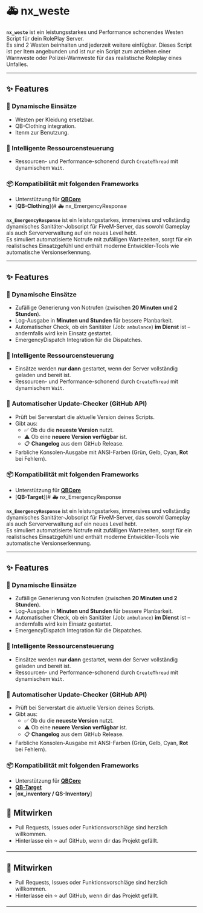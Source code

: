 # 🚑 nx_weste

**`nx_weste`** ist ein leistungsstarkes und Performance schonendes Westen Script für dein RolePlay Server.  
Es sind 2 Westen beinhalten und jederzeit weitere einfügbar.
Dieses Script ist per Item angebunden und ist nur ein Script zum anziehen einer Warnweste oder Polizei-Warnweste für das realistische Roleplay eines Unfalles.

---

## ✨ Features

### 🎯 Dynamische Einsätze
- Westen per Kleidung ersetzbar.
- QB-Clothing integration.
- Itenm zur Benutzung.

### 🧠 Intelligente Ressourcensteuerung
- Ressourcen- und Performance-schonend durch `CreateThread` mit dynamischem `Wait`.

### 📦 Kompatibilität mit folgenden Frameworks
- Unterstützung für [**QBCore**](https://github.com/qbcore-framework/qb-core)
- [**QB-Clothing**](# 🚑 nx_EmergencyResponse

**`nx_EmergencyResponse`** ist ein leistungsstarkes, immersives und vollständig dynamisches Sanitäter-Jobscript für FiveM-Server, das sowohl Gameplay als auch Serververwaltung auf ein neues Level hebt.  
Es simuliert automatisierte Notrufe mit zufälligen Wartezeiten, sorgt für ein realistisches Einsatzgefühl und enthält moderne Entwickler-Tools wie automatische Versionserkennung.

---

## ✨ Features

### 🎯 Dynamische Einsätze
- Zufällige Generierung von Notrufen (zwischen **20 Minuten und 2 Stunden**).
- Log-Ausgabe in **Minuten und Stunden** für bessere Planbarkeit.
- Automatischer Check, ob ein Sanitäter (Job: `ambulance`) **im Dienst** ist – andernfalls wird kein Einsatz gestartet.
- EmergencyDispatch Integration für die Dispatches.

### 🧠 Intelligente Ressourcensteuerung
- Einsätze werden **nur dann** gestartet, wenn der Server vollständig geladen und bereit ist.
- Ressourcen- und Performance-schonend durch `CreateThread` mit dynamischem `Wait`.

### 🔔 Automatischer Update-Checker (GitHub API)
- Prüft bei Serverstart die aktuelle Version deines Scripts.
- Gibt aus:
  - ✅ Ob du die **neueste Version** nutzt.
  - ⚠️ Ob eine **neuere Version verfügbar** ist.
  - 📋 **Changelog** aus dem GitHub Release.
- Farbliche Konsolen-Ausgabe mit ANSI-Farben (Grün, Gelb, Cyan, **Rot** bei Fehlern).

### 📦 Kompatibilität mit folgenden Frameworks
- Unterstützung für [**QBCore**](https://github.com/qbcore-framework/qb-core)
- [**QB-Target**](# 🚑 nx_EmergencyResponse

**`nx_EmergencyResponse`** ist ein leistungsstarkes, immersives und vollständig dynamisches Sanitäter-Jobscript für FiveM-Server, das sowohl Gameplay als auch Serververwaltung auf ein neues Level hebt.  
Es simuliert automatisierte Notrufe mit zufälligen Wartezeiten, sorgt für ein realistisches Einsatzgefühl und enthält moderne Entwickler-Tools wie automatische Versionserkennung.

---

## ✨ Features

### 🎯 Dynamische Einsätze
- Zufällige Generierung von Notrufen (zwischen **20 Minuten und 2 Stunden**).
- Log-Ausgabe in **Minuten und Stunden** für bessere Planbarkeit.
- Automatischer Check, ob ein Sanitäter (Job: `ambulance`) **im Dienst** ist – andernfalls wird kein Einsatz gestartet.
- EmergencyDispatch Integration für die Dispatches.

### 🧠 Intelligente Ressourcensteuerung
- Einsätze werden **nur dann** gestartet, wenn der Server vollständig geladen und bereit ist.
- Ressourcen- und Performance-schonend durch `CreateThread` mit dynamischem `Wait`.

### 🔔 Automatischer Update-Checker (GitHub API)
- Prüft bei Serverstart die aktuelle Version deines Scripts.
- Gibt aus:
  - ✅ Ob du die **neueste Version** nutzt.
  - ⚠️ Ob eine **neuere Version verfügbar** ist.
  - 📋 **Changelog** aus dem GitHub Release.
- Farbliche Konsolen-Ausgabe mit ANSI-Farben (Grün, Gelb, Cyan, **Rot** bei Fehlern).

### 📦 Kompatibilität mit folgenden Frameworks
- Unterstützung für [**QBCore**](https://github.com/qbcore-framework/qb-core)
- [**QB-Target**](https://github.com/qbcore-framework/qb-clothing)
- [**ox_inventory / QS-Inventory**]

## 🤝 Mitwirken
- Pull Requests, Issues oder Funktionsvorschläge sind herzlich willkommen.
- Hinterlasse ein ⭐ auf GitHub, wenn dir das Projekt gefällt.
---

## 🤝 Mitwirken
- Pull Requests, Issues oder Funktionsvorschläge sind herzlich willkommen.
- Hinterlasse ein ⭐ auf GitHub, wenn dir das Projekt gefällt.
---
